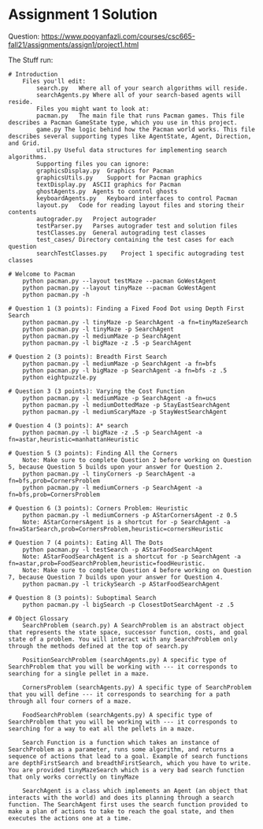 # Assignment 1 Solution

Question:
https://www.pooyanfazli.com/courses/csc665-fall21/assignments/assign1/project1.html

The Stuff run:

    # Introduction
        Files you'll edit:
            search.py	Where all of your search algorithms will reside.
            searchAgents.py	Where all of your search-based agents will reside.
            Files you might want to look at:
            pacman.py	The main file that runs Pacman games. This file describes a Pacman GameState type, which you use in this project.
            game.py	The logic behind how the Pacman world works. This file describes several supporting types like AgentState, Agent, Direction, and Grid.
            util.py	Useful data structures for implementing search algorithms.
            Supporting files you can ignore:
            graphicsDisplay.py	Graphics for Pacman
            graphicsUtils.py	Support for Pacman graphics
            textDisplay.py	ASCII graphics for Pacman
            ghostAgents.py	Agents to control ghosts
            keyboardAgents.py	Keyboard interfaces to control Pacman
            layout.py	Code for reading layout files and storing their contents
            autograder.py	Project autograder
            testParser.py	Parses autograder test and solution files
            testClasses.py	General autograding test classes
            test_cases/	Directory containing the test cases for each question
            searchTestClasses.py	Project 1 specific autograding test classes
        
    # Welcome to Pacman
        python pacman.py --layout testMaze --pacman GoWestAgent
        python pacman.py --layout tinyMaze --pacman GoWestAgent
        python pacman.py -h
    
    # Question 1 (3 points): Finding a Fixed Food Dot using Depth First Search
        python pacman.py -l tinyMaze -p SearchAgent -a fn=tinyMazeSearch
        python pacman.py -l tinyMaze -p SearchAgent
        python pacman.py -l mediumMaze -p SearchAgent
        python pacman.py -l bigMaze -z .5 -p SearchAgent
    
    # Question 2 (3 points): Breadth First Search
        python pacman.py -l mediumMaze -p SearchAgent -a fn=bfs
        python pacman.py -l bigMaze -p SearchAgent -a fn=bfs -z .5
        python eightpuzzle.py

    # Question 3 (3 points): Varying the Cost Function
        python pacman.py -l mediumMaze -p SearchAgent -a fn=ucs
        python pacman.py -l mediumDottedMaze -p StayEastSearchAgent
        python pacman.py -l mediumScaryMaze -p StayWestSearchAgent

    # Question 4 (3 points): A* search
        python pacman.py -l bigMaze -z .5 -p SearchAgent -a fn=astar,heuristic=manhattanHeuristic
    
    # Question 5 (3 points): Finding All the Corners
        Note: Make sure to complete Question 2 before working on Question 5, because Question 5 builds upon your answer for Question 2.
        python pacman.py -l tinyCorners -p SearchAgent -a fn=bfs,prob=CornersProblem
        python pacman.py -l mediumCorners -p SearchAgent -a fn=bfs,prob=CornersProblem

    # Question 6 (3 points): Corners Problem: Heuristic
        python pacman.py -l mediumCorners -p AStarCornersAgent -z 0.5
        Note: AStarCornersAgent is a shortcut for -p SearchAgent -a fn=aStarSearch,prob=CornersProblem,heuristic=cornersHeuristic

    # Question 7 (4 points): Eating All The Dots
        python pacman.py -l testSearch -p AStarFoodSearchAgent
        Note: AStarFoodSearchAgent is a shortcut for -p SearchAgent -a fn=astar,prob=FoodSearchProblem,heuristic=foodHeuristic.
        Note: Make sure to complete Question 4 before working on Question 7, because Question 7 builds upon your answer for Question 4.
        python pacman.py -l trickySearch -p AStarFoodSearchAgent

    # Question 8 (3 points): Suboptimal Search
        python pacman.py -l bigSearch -p ClosestDotSearchAgent -z .5 

    # Object Glossary
        SearchProblem (search.py) A SearchProblem is an abstract object that represents the state space, successor function, costs, and goal state of a problem. You will interact with any SearchProblem only through the methods defined at the top of search.py
        
        PositionSearchProblem (searchAgents.py) A specific type of SearchProblem that you will be working with --- it corresponds to searching for a single pellet in a maze.
        
        CornersProblem (searchAgents.py) A specific type of SearchProblem that you will define --- it corresponds to searching for a path through all four corners of a maze.
        
        FoodSearchProblem (searchAgents.py) A specific type of SearchProblem that you will be working with --- it corresponds to searching for a way to eat all the pellets in a maze.
        
        Search Function is a function which takes an instance of SearchProblem as a parameter, runs some algorithm, and returns a sequence of actions that lead to a goal. Example of search functions are depthFirstSearch and breadthFirstSearch, which you have to write. You are provided tinyMazeSearch which is a very bad search function that only works correctly on tinyMaze
        
        SearchAgent is a class which implements an Agent (an object that interacts with the world) and does its planning through a search function. The SearchAgent first uses the search function provided to make a plan of actions to take to reach the goal state, and then executes the actions one at a time.







